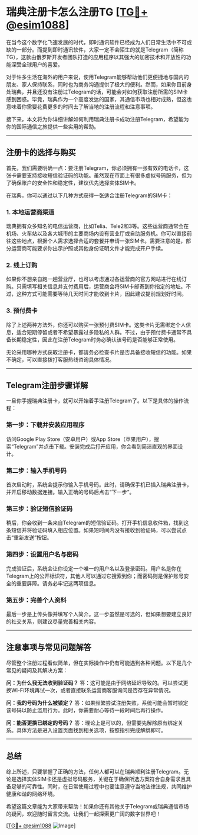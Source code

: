 # 瑞典注册卡怎么注册TG [[TG💪+ @esim1088](https://t.me/s/esim1088)]

在当今这个数字化飞速发展的时代，即时通讯软件已经成为人们日常生活中不可或缺的一部分。而提到即时通讯软件，大家一定不会陌生的就是Telegram（简称TG），这款由俄罗斯开发者团队打造的应用程序以其强大的加密技术和开放性的功能深受全球用户的喜爱。

对于许多生活在海外的用户来说，使用Telegram能够帮助他们更便捷地与国内的朋友、家人保持联系，同时也为商务沟通提供了极大的便利。然而，如果你目前身处瑞典，并且还没有注册过Telegram的话，可能会对如何获取注册所需的SIM卡感到困惑。毕竟，瑞典作为一个高度发达的国家，其通信市场也相对成熟，但这也意味着你需要花费更多的时间去了解当地的注册流程和注意事项。

接下来，本文将为你详细讲解如何利用瑞典注册卡成功注册Telegram，希望能为你的国际通信之旅提供一些实用的帮助。

---

## 注册卡的选择与购买

首先，我们需要明确一点：要注册Telegram，你必须拥有一张有效的电话卡，这张卡需要支持接收短信验证码的功能。虽然现在市面上有很多虚拟号码服务，但为了确保账户的安全性和稳定性，建议优先选择实体SIM卡。

在瑞典，你可以通过以下几种方式获得一张适合注册Telegram的SIM卡：

### 1. **本地运营商渠道**
瑞典拥有众多知名的电信运营商，比如Telia、Tele2和3等。这些运营商通常会在机场、火车站以及各大城市的主要商场内设有营业厅或自助服务机。你可以直接前往这些地点，根据个人需求选择合适的套餐并申请一张SIM卡。需要注意的是，部分运营商可能要求你出示护照或其他身份证明文件才能完成开户手续。

### 2. **线上订购**
如果你不想亲自跑一趟营业厅，也可以考虑通过各运营商的官方网站进行在线订购。只需填写相关信息并支付费用后，运营商会将SIM卡邮寄到你指定的地址。不过，这种方式可能需要等待几天时间才能收到卡片，因此建议提前规划好时间。

### 3. **预付费卡**
除了上述两种方法外，你还可以购买一张预付费SIM卡。这类卡片无需绑定个人信息，适合短期停留或者不希望暴露过多隐私的人群。不过，由于预付费卡通常不具备长期稳定性，因此在注册Telegram时务必确认该号码是否能够正常使用。

无论采用哪种方式获取注册卡，都请务必检查卡片是否具备接收短信的功能。如果不确定，可以直接拨打客服热线咨询具体情况。

---

## Telegram注册步骤详解

一旦你手握瑞典注册卡，就可以开始着手注册Telegram了。以下是具体的操作流程：

### 第一步：下载并安装应用程序
访问Google Play Store（安卓用户）或App Store（苹果用户），搜索“Telegram”并点击下载。安装完成后打开应用，你会看到简洁直观的界面设计。

### 第二步：输入手机号码
首次启动时，系统会提示你输入手机号码。此时，请确保手机已插入瑞典注册卡，并开启移动数据连接。输入正确的号码后点击“下一步”。

### 第三步：验证短信验证码
稍后，你会收到一条来自Telegram的短信验证码。打开手机信息收件箱，找到这条短信并将验证码填入相应位置。如果短时间内没有接收到验证码，可以尝试点击“重新发送”按钮。

### 第四步：设置用户名与密码
完成验证后，系统会让你设定一个唯一的用户名以及登录密码。用户名是你在Telegram上的公开标识符，其他人可以通过它搜索到你；而密码则是保护账号安全的重要屏障。请务必牢记这两项信息。

### 第五步：完善个人资料
最后一步是上传头像并填写个人简介。这一步虽然是可选的，但如果想要建立良好的社交关系，则建议尽量完善相关内容。

---

## 注意事项与常见问题解答

尽管整个注册过程看似简单，但在实际操作中仍有可能遇到各种问题。以下是几个常见的疑问及其解决方案：

**问：为什么我无法收到验证码？**
答：这可能是由于网络延迟导致的。可以尝试更换Wi-Fi环境再试一次，或者直接联系运营商客服询问是否存在异常情况。

**问：我的号码为什么被锁定？**
答：如果频繁尝试注册失败，系统可能会暂时锁定该号码以防止滥用行为。此时，你需要耐心等待一段时间后再行操作。

**问：能否更换已绑定的号码？**
答：理论上是可以的，但需要先解除原有绑定关系。具体方法是进入设置页面找到相关选项，按照指引完成解绑即可。

---

## 总结

综上所述，只要掌握了正确的方法，任何人都可以在瑞典顺利注册Telegram。无论是选择实体SIM卡还是虚拟号码服务，关键在于确保所选方案符合自身需求且具备足够的可靠性。同时，在日常使用过程中也要注意遵守当地法律法规，共同维护健康和谐的网络环境。

希望这篇文章能为大家带来帮助！如果你还有其他关于Telegram或瑞典通信市场的疑问，欢迎随时留言交流。让我们一起探索更广阔的数字世界吧！

[[TG💪+ @esim1088](https://t.me/s/esim1088) ![Image](https://i.postimg.cc/4NQfJmqS/Snipaste-2025-05-13-00-14-12.png)]